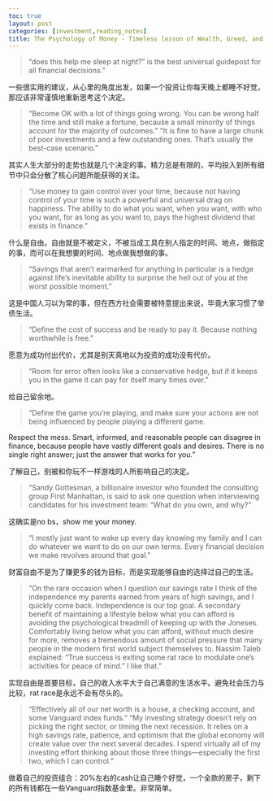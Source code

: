 ```yaml
---
toc: true
layout: post
categories: [investment,reading_notes]
title: The Psychology of Money - Timeless lesson of Wealth, Greed, and Happiness - All together now
---
```

> “does this help me sleep at night?” is the best universal guidepost for all financial decisions.”

一些很实用的建议，从心里的角度出发，如果一个投资让你每天晚上都睡不好觉，那应该非常谨慎地重新思考这个决定。

> “Become OK with a lot of things going wrong. You can be wrong half the time and still make a fortune, because a small minority of things account for the majority of outcomes.”
> “It is fine to have a large chunk of poor investments and a few outstanding ones. That’s usually the best-case scenario.”

其实人生大部分的走势也就是几个决定的事。精力总是有限的，平均投入到所有细节中只会分散了核心问题所能获得的关注。

> “Use money to gain control over your time, because not having control of your time is such a powerful and universal drag on happiness. The ability to do what you want, when you want, with who you want, for as long as you want to, pays the highest dividend that exists in finance.”

什么是自由。自由就是不被定义，不被当成工具在别人指定的时间、地点，做指定的事，而可以在我想要的时间、地点做我想做的事。

> “Savings that aren’t earmarked for anything in particular is a hedge against life’s inevitable ability to surprise the hell out of you at the worst possible moment.”

这是中国人习以为常的事，但在西方社会需要被特意提出来说，毕竟大家习惯了举债生活。

> “Define the cost of success and be ready to pay it. Because nothing worthwhile is free.”

愿意为成功付出代价，尤其是别天真地以为投资的成功没有代价。

> “Room for error often looks like a conservative hedge, but if it keeps you in the game it can pay for itself many times over.”

给自己留余地。

> “Define the game you’re playing, and make sure your actions are not being influenced by people playing a different game.

Respect the mess. Smart, informed, and reasonable people can disagree in finance, because people have vastly different goals and desires. There is no single right answer; just the answer that works for you.”

了解自己，别被和你玩不一样游戏的人所影响自己的决定。

> “Sandy Gottesman, a billionaire investor who founded the consulting group First Manhattan, is said to ask one question when interviewing candidates for his investment team: “What do you own, and why?”

这确实是no bs，show me your money.

> “I mostly just want to wake up every day knowing my family and I can do whatever we want to do on our own terms. Every financial decision we make revolves around that goal.”

财富自由不是为了赚更多的钱为目标，而是实现能够自由的选择过自己的生活。

> “On the rare occasion when I question our savings rate I think of the independence my parents earned from years of high savings, and I quickly come back. Independence is our top goal. A secondary benefit of maintaining a lifestyle below what you can afford is avoiding the psychological treadmill of keeping up with the Joneses. Comfortably living below what you can afford, without much desire for more, removes a tremendous amount of social pressure that many people in the modern first world subject themselves to. Nassim Taleb explained: “True success is exiting some rat race to modulate one’s activities for peace of mind.” I like that.”

实现自由是首要目标，自己的收入水平大于自己满意的生活水平。避免社会压力与比较，rat race是永远不会有尽头的。

> “Effectively all of our net worth is a house, a checking account, and some Vanguard index funds.”
> “My investing strategy doesn’t rely on picking the right sector, or timing the next recession. It relies on a high savings rate, patience, and optimism that the global economy will create value over the next several decades. I spend virtually all of my investing effort thinking about those three things—especially the first two, which I can control.”

做着自己的投资组合：20%左右的cash让自己睡个好觉，一个全款的房子，剩下的所有钱都在一些Vanguard指数基金里。非常简单。





